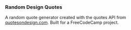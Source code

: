 ### Random Design Quotes
A random quote generator created with the quotes API from [quotesondesign.com](http://quotesondesign.com/). Built for a FreeCodeCamp project.